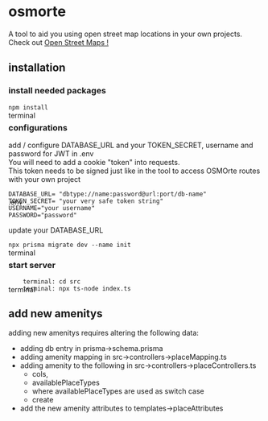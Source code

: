 # osmorte
A tool to aid you using open street map locations in your own projects.
Check out 
<a href="https://www.openstreetmap.de/">Open Street Maps !</a>


## installation

### install needed packages
<p style="position: absolute;">terminal</p>

``` 
npm install
```

### configurations
add / configure DATABASE_URL and your TOKEN_SECRET, username and password for JWT in .env<br>
You will need to add a cookie "token" into requests. <br>
This token needs to be signed just like in the tool to access OSMOrte routes with your own project

<p style="position: absolute;">.env</p>

```
DATABASE_URL= "dbtype://name:password@url:port/db-name"
TOKEN_SECRET= "your very safe token string"
USERNAME="your username"
PASSWORD="password"
```

update your DATABASE_URL
<p style="position: absolute;">terminal</p>

```
npx prisma migrate dev --name init
```

### start server
<p style="position: absolute;">terminal</p>

```
    terminal: cd src
    terminal: npx ts-node index.ts
``` 

## add new amenitys
adding new amenitys requires altering the following data:
- adding db entry in                    prisma->schema.prisma 
- adding amenity mapping in             src->controllers->placeMapping.ts
- adding amenity to the following in    src->controllers->placeControllers.ts
    - cols,
    - availablePlaceTypes 
    - where availablePlaceTypes are used as switch case
    - create            
- add the new amenity attributes to templates->placeAttributes